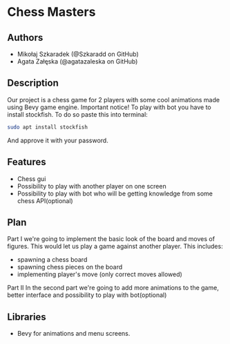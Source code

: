 # Chess Masters

## Authors
- Mikołaj Szkaradek (@Szkaradd on GitHub)
- Agata Załęska (@agatazaleska on GitHub)

## Description
Our project is a chess game for 2 players with some cool animations made using Bevy game engine.
Important notice! To play with bot you have to install stockfish. To do so paste this into terminal:

```bash
sudo apt install stockfish
```

And approve it with your password.

## Features
- Chess gui
- Possibility to play with another player on one screen
- Possibility to play with bot who will be getting knowledge from some chess API(optional)

## Plan

Part I
we're going to implement the basic look of the board and moves of figures.
This would let us play a game against another player. This includes:

- spawning a chess board
- spawning chess pieces on the board
- implementing player's move (only correct moves allowed)


Part II
In the second part we're going to add more animations to the game, better interface and possibility to play with bot(optional)

## Libraries
- Bevy for animations and menu screens.
